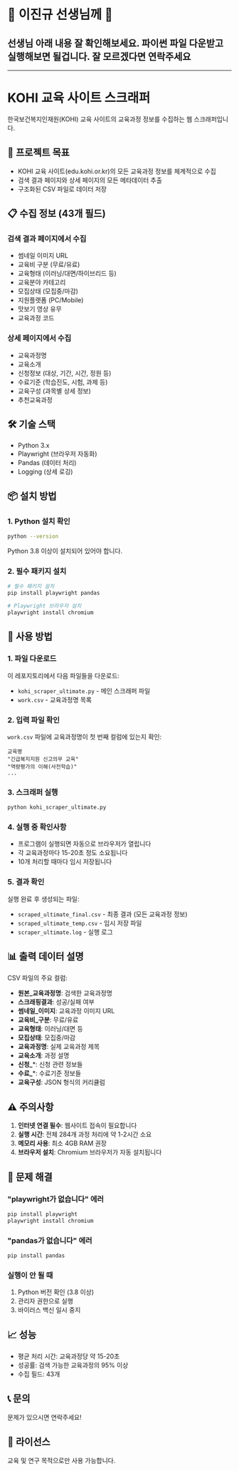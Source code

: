 # 🚨 이진규 선생님께 🚨

## **선생님 아래 내용 잘 확인해보세요. 파이썬 파일 다운받고 실행해보면 될겁니다. 잘 모르겠다면 연락주세요**

---

# KOHI 교육 사이트 스크래퍼

한국보건복지인재원(KOHI) 교육 사이트의 교육과정 정보를 수집하는 웹 스크래퍼입니다.

## 🎯 프로젝트 목표
- KOHI 교육 사이트(edu.kohi.or.kr)의 모든 교육과정 정보를 체계적으로 수집
- 검색 결과 페이지와 상세 페이지의 모든 메타데이터 추출
- 구조화된 CSV 파일로 데이터 저장

## 📋 수집 정보 (43개 필드)

### 검색 결과 페이지에서 수집
- 썸네일 이미지 URL
- 교육비 구분 (무료/유료)
- 교육형태 (이러닝/대면/하이브리드 등)
- 교육분야 카테고리
- 모집상태 (모집중/마감)
- 지원플랫폼 (PC/Mobile)
- 맛보기 영상 유무
- 교육과정 코드

### 상세 페이지에서 수집
- 교육과정명
- 교육소개
- 신청정보 (대상, 기간, 시간, 정원 등)
- 수료기준 (학습진도, 시험, 과제 등)
- 교육구성 (과목별 상세 정보)
- 추천교육과정

## 🛠️ 기술 스택
- Python 3.x
- Playwright (브라우저 자동화)
- Pandas (데이터 처리)
- Logging (상세 로깅)

## 📦 설치 방법

### 1. Python 설치 확인
```bash
python --version
```
Python 3.8 이상이 설치되어 있어야 합니다.

### 2. 필수 패키지 설치
```bash
# 필수 패키지 설치
pip install playwright pandas

# Playwright 브라우저 설치
playwright install chromium
```

## 🚀 사용 방법

### 1. 파일 다운로드
이 레포지토리에서 다음 파일들을 다운로드:
- `kohi_scraper_ultimate.py` - 메인 스크래퍼 파일
- `work.csv` - 교육과정명 목록

### 2. 입력 파일 확인
`work.csv` 파일에 교육과정명이 첫 번째 컬럼에 있는지 확인:

```csv
교육명
"긴급복지지원 신고의무 교육"
"역량평가의 이해(사전학습)"
...
```

### 3. 스크래퍼 실행
```bash
python kohi_scraper_ultimate.py
```

### 4. 실행 중 확인사항
- 프로그램이 실행되면 자동으로 브라우저가 열립니다
- 각 교육과정마다 15-20초 정도 소요됩니다
- 10개 처리할 때마다 임시 저장됩니다

### 5. 결과 확인
실행 완료 후 생성되는 파일:
- `scraped_ultimate_final.csv` - 최종 결과 (모든 교육과정 정보)
- `scraped_ultimate_temp.csv` - 임시 저장 파일
- `scraper_ultimate.log` - 실행 로그

## 📊 출력 데이터 설명

CSV 파일의 주요 컬럼:
- **원본_교육과정명**: 검색한 교육과정명
- **스크래핑결과**: 성공/실패 여부
- **썸네일_이미지**: 교육과정 이미지 URL
- **교육비_구분**: 무료/유료
- **교육형태**: 이러닝/대면 등
- **모집상태**: 모집중/마감
- **교육과정명**: 실제 교육과정 제목
- **교육소개**: 과정 설명
- **신청_***: 신청 관련 정보들
- **수료_***: 수료기준 정보들
- **교육구성**: JSON 형식의 커리큘럼

## ⚠️ 주의사항

1. **인터넷 연결 필수**: 웹사이트 접속이 필요합니다
2. **실행 시간**: 전체 284개 과정 처리에 약 1-2시간 소요
3. **메모리 사용**: 최소 4GB RAM 권장
4. **브라우저 설치**: Chromium 브라우저가 자동 설치됩니다

## 🔧 문제 해결

### "playwright가 없습니다" 에러
```bash
pip install playwright
playwright install chromium
```

### "pandas가 없습니다" 에러
```bash
pip install pandas
```

### 실행이 안 될 때
1. Python 버전 확인 (3.8 이상)
2. 관리자 권한으로 실행
3. 바이러스 백신 일시 중지

## 📈 성능
- 평균 처리 시간: 교육과정당 약 15-20초
- 성공률: 검색 가능한 교육과정의 95% 이상
- 수집 필드: 43개

## 📞 문의
문제가 있으시면 연락주세요!

## 📄 라이선스
교육 및 연구 목적으로만 사용 가능합니다.
